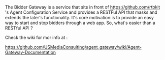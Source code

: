 The Bidder Gateway is a service that sits in front of https://github.com/rtbkit 's 
Agent Configuration Service and provides a RESTFul API that masks and extends the 
later's functionality. It's core motivation is to provide an easy way to start and 
stop bidders through a web app. So, what's easier than a RESTful API ?

Check the wiki for mor info at :

https://github.com/USMediaConsulting/agent_gateway/wiki/Agent-Gateway-Documentation
